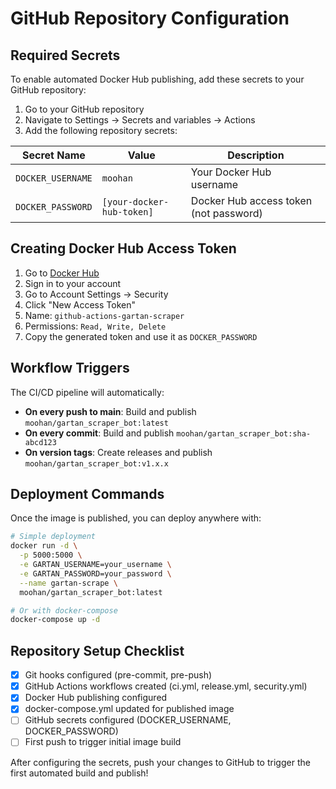 # GitHub Repository Configuration

## Required Secrets

To enable automated Docker Hub publishing, add these secrets to your GitHub repository:

1. Go to your GitHub repository
2. Navigate to Settings → Secrets and variables → Actions
3. Add the following repository secrets:

| Secret Name | Value | Description |
|-------------|--------|-------------|
| `DOCKER_USERNAME` | `moohan` | Your Docker Hub username |
| `DOCKER_PASSWORD` | `[your-docker-hub-token]` | Docker Hub access token (not password) |

## Creating Docker Hub Access Token

1. Go to [Docker Hub](https://hub.docker.com/)
2. Sign in to your account
3. Go to Account Settings → Security
4. Click "New Access Token"
5. Name: `github-actions-gartan-scraper`
6. Permissions: `Read, Write, Delete`
7. Copy the generated token and use it as `DOCKER_PASSWORD`

## Workflow Triggers

The CI/CD pipeline will automatically:

- **On every push to main**: Build and publish `moohan/gartan_scraper_bot:latest`
- **On every commit**: Build and publish `moohan/gartan_scraper_bot:sha-abcd123`
- **On version tags**: Create releases and publish `moohan/gartan_scraper_bot:v1.x.x`

## Deployment Commands

Once the image is published, you can deploy anywhere with:

```bash
# Simple deployment
docker run -d \
  -p 5000:5000 \
  -e GARTAN_USERNAME=your_username \
  -e GARTAN_PASSWORD=your_password \
  --name gartan-scrape \
  moohan/gartan_scraper_bot:latest

# Or with docker-compose
docker-compose up -d
```

## Repository Setup Checklist

- [x] Git hooks configured (pre-commit, pre-push)
- [x] GitHub Actions workflows created (ci.yml, release.yml, security.yml)
- [x] Docker Hub publishing configured
- [x] docker-compose.yml updated for published image
- [ ] GitHub secrets configured (DOCKER_USERNAME, DOCKER_PASSWORD)
- [ ] First push to trigger initial image build

After configuring the secrets, push your changes to GitHub to trigger the first automated build and publish!
